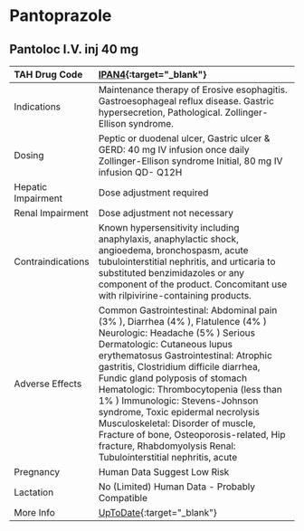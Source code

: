 # Pantoprazole

## Pantoloc I.V. inj 40 mg

| TAH Drug Code      | [IPAN4](https://www.tahsda.org.tw/drugs/hissearch.php?drug_code=IPAN4){:target="_blank"}                                                                                                                                                                                                                                                                                                                                                                                                                                                    |
|:-------------------|:--------------------------------------------------------------------------------------------------------------------------------------------------------------------------------------------------------------------------------------------------------------------------------------------------------------------------------------------------------------------------------------------------------------------------------------------------------------------------------------------------------------------------------------------|
| Indications        | Maintenance therapy of Erosive esophagitis. Gastroesophageal reflux disease. Gastric hypersecretion, Pathological. Zollinger-Ellison syndrome.                                                                                                                                                                                                                                                                                                                                                                                              |
| Dosing             | Peptic or duodenal ulcer, Gastric ulcer & GERD: 40 mg IV infusion once daily Zollinger-Ellison syndrome Initial, 80 mg IV infusion QD- Q12H                                                                                                                                                                                                                                                                                                                                                                                                 |
| Hepatic Impairment | Dose adjustment required                                                                                                                                                                                                                                                                                                                                                                                                                                                                                                                    |
| Renal Impairment   | Dose adjustment not necessary                                                                                                                                                                                                                                                                                                                                                                                                                                                                                                               |
| Contraindications  | Known hypersensitivity including anaphylaxis, anaphylactic shock, angioedema, bronchospasm, acute tubulointerstitial nephritis, and urticaria to substituted benzimidazoles or any component of the product. Concomitant use with rilpivirine-containing products.                                                                                                                                                                                                                                                                          |
| Adverse Effects    | Common Gastrointestinal: Abdominal pain (3% ), Diarrhea (4% ), Flatulence (4% ) Neurologic: Headache (5% ) Serious Dermatologic: Cutaneous lupus erythematosus Gastrointestinal: Atrophic gastritis, Clostridium difficile diarrhea, Fundic gland polyposis of stomach Hematologic: Thrombocytopenia (less than 1% ) Immunologic: Stevens-Johnson syndrome, Toxic epidermal necrolysis Musculoskeletal: Disorder of muscle, Fracture of bone, Osteoporosis-related, Hip fracture, Rhabdomyolysis Renal: Tubulointerstitial nephritis, acute |
| Pregnancy          | Human Data Suggest Low Risk                                                                                                                                                                                                                                                                                                                                                                                                                                                                                                                 |
| Lactation          | No (Limited) Human Data - Probably Compatible                                                                                                                                                                                                                                                                                                                                                                                                                                                                                               |
| More Info          | [UpToDate](https://www.uptodate.com/contents/pantoprazole-drug-information){:target="_blank"}                                                                                                                                                                                                                                                                                                                                                                                                                                               |


